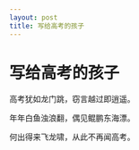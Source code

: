 ```yaml
---
layout: post
title: 写给高考的孩子 
---
```


# 写给高考的孩子

高考犹如龙门跳，窃言越过即逍遥。

年年白鱼浊浪翻，偶见鲲鹏东海漂。

何出得来飞龙啸，从此不再闻高考。